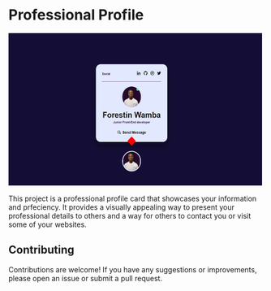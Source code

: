 # Professional Profile

<img src="images/1.jpg" alt="Image of a professional profile card" width="500" height="300">

This project is a professional profile card that showcases your information and prfeciency. It provides a visually appealing way to present your professional details to others and a way for others to contact you or visit some of your websites.

## Contributing

Contributions are welcome! If you have any suggestions or improvements, please open an issue or submit a pull request.

